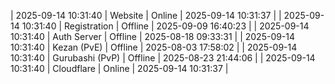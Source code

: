 | 2025-09-14 10:31:40 | Website | Online | 2025-09-14 10:31:37 |
| 2025-09-14 10:31:40 | Registration | Offline | 2025-09-09 16:40:23 |
| 2025-09-14 10:31:40 | Auth Server | Offline | 2025-08-18 09:33:31 |
| 2025-09-14 10:31:40 | Kezan (PvE) | Offline | 2025-08-03 17:58:02 |
| 2025-09-14 10:31:40 | Gurubashi (PvP) | Offline | 2025-08-23 21:44:06 |
| 2025-09-14 10:31:40 | Cloudflare | Online | 2025-09-14 10:31:37 |
